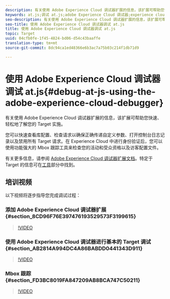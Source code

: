 ```yaml
---
description: 有关使用 Adobe Experience Cloud 调试器扩展的信息，该扩展可帮助您快速、轻松地了解您的 Target 实施。
keywords: at.js;调试 at.js;adobe Experience Cloud 调试器;experience cloud 调试器;mbox 跟踪;mbox 高亮;调试
seo-description: 有关使用 Adobe Experience Cloud 调试器扩展的信息，该扩展可帮助您快速、轻松地了解您的 Target 实施。
seo-title: 使用 Adobe Experience Cloud 调试器调试 at.js
title: 使用 Adobe Experience Cloud 调试器调试 at.js
topic: Target
uuid: 04cfb0fe-1f45-4824-bd06-d54c43baaffe
translation-type: tm+mt
source-git-commit: 8dc94ca1ed48366e6b3ac7a75b03c214f1db71d9

---
```



# 使用 Adobe Experience Cloud 调试器调试 at.js{#debug-at-js-using-the-adobe-experience-cloud-debugger}

有关使用 Adobe Experience Cloud 调试器扩展的信息，该扩展可帮助您快速、轻松地了解您的 Target 实施。

您可以快速查看库配置、检查请求以确保正确传递自定义参数、打开控制台日志记录以及禁用所有 Target 请求。在 Experience Cloud 中进行身份验证后，您可以使用功能强大的 Mbox 跟踪工具来检查您的活动和受众资格以及访客配置文件。

有关更多信息，请参阅 [Adobe Experience Cloud 调试器扩展文档](https://docs.adobe.com/content/help/en/debugger/using/experience-cloud-debugger.html)。特定于 Target 的信息可在[工具](https://docs.adobe.com/content/help/en/debugger/using/tools.html)部分中找到。

## 培训视频

以下视频将逐步指导您完成调试过程：

### 添加 Adobe Experience Cloud 调试器扩展 {#section_8CD96F76E397476193529573F3199615}

>[!VIDEO](https://video.tv.adobe.com/v/23114/?captions=chi_hans)

### 使用 Adobe Experience Cloud 调试器进行基本的 Target 调试 {#section_AB2814A994DC4A86BABDD0441343D911}

>[!VIDEO](https://video.tv.adobe.com/v/23115/?captions=chi_hans)

### Mbox 跟踪 {#section_FD3BC8019FA847209AB8BCA747C50211}

>[!VIDEO](https://video.tv.adobe.com/v/23113/?captions=chi_hans)
